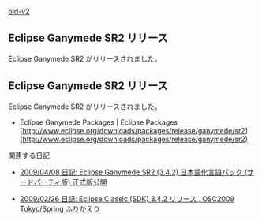 [old-v2](ig090228-orig.html)

## Eclipse Ganymede SR2 リリース

Eclipse Ganymede SR2 がリリースされました。

## Eclipse Ganymede SR2 リリース

Eclipse Ganymede SR2 がリリースされました。

* Eclipse Ganymede Packages | Eclipse Packages
  [http://www.eclipse.org/downloads/packages/release/ganymede/sr2](http://www.eclipse.org/downloads/packages/release/ganymede/sr2)

関連する日記

* [2009/04/08 日記: Eclipse Ganymede SR2 (3.4.2) 日本語化言語パック (サードパーティ版) 正式版公開](ig090408.html)
  
* [2009/02/26 日記: Eclipse Classic (SDK) 3.4.2 リリース , OSC2009 Tokyo/Spring
  ふりかえり](ig090226.html)